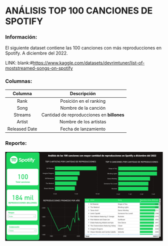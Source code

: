 # ANÁLISIS TOP 100 CANCIONES DE SPOTIFY

### Información:
El siguiente dataset contiene las 100 canciones con más reproducciones en Spotify. A diciembre del 2022.

LINK: blank:#https://www.kaggle.com/datasets/devrimtuner/list-of-moststreamed-songs-on-spotify

### Columnas:

| Columna| Descripción |
|:--------:|:-------------:|
| Rank | Posición en el ranking |
| Song | Nombre de la canción |
| Streams| Cantidad de reproducciones en **billones** |
| Artist | Nombre de los artistas |
| Released Date | Fecha de lanzamiento |

### Reporte:

![](https://github.com/Roberto-Mera/Power-Bi/blob/main/1.%20An%C3%A1lisis_Spotify/An%C3%A1lisis_Spotify.jpg)
